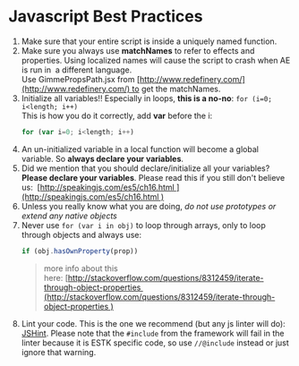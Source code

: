 # Javascript Best Practices

1.	Make sure that your entire script is inside a uniquely named function. 
1.	Make sure you always use **matchNames** to refer to effects and properties. Using localized names will cause the script to crash when AE is run in  a different language. Use GimmePropsPath.jsx from [http://www.redefinery.com/](http://www.redefinery.com/) to get the matchNames. 
1.	Initialize all variables!!  Especially in loops, **this is a no-no**: `for (i=0; i<length; i++)`  
    This is how you do it correctly, add **var** before the i:
    ```javascript
    for (var i=0; i<length; i++) 
    ```
1.	An un-initialized variable in a local function will become a global variable. So **always declare your variables**. 
1.	Did we mention that you should declare/initialize all your variables? **Please declare your variables**. Please read this if you still don't believe us:  [http://speakingjs.com/es5/ch16.html ](http://speakingjs.com/es5/ch16.html )
1.	Unless you really know what you are doing, *do not use prototypes or extend any native objects *
1.	Never use `for (var i in obj)` to loop through arrays, only to loop through objects and always use:
    ```javascript
    if (obj.hasOwnProperty(prop))
    ```
    > more info about this here: [http://stackoverflow.com/questions/8312459/iterate-through-object-properties (http://stackoverflow.com/questions/8312459/iterate-through-object-properties )
1. Lint your code. This is the one we recommend (but any js linter will do): 
[JSHint](http://jshint.com/). Please note that the `#include` from the framework will fail in the linter because it is ESTK specific code, so use `//@include` instead or just ignore that warning.
